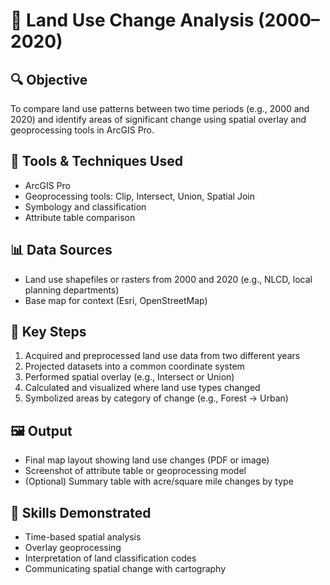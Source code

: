 # 📍 Land Use Change Analysis (2000–2020)

## 🔍 Objective
To compare land use patterns between two time periods (e.g., 2000 and 2020) and identify areas of significant change using spatial overlay and geoprocessing tools in ArcGIS Pro.

## 🧰 Tools & Techniques Used
- ArcGIS Pro
- Geoprocessing tools: Clip, Intersect, Union, Spatial Join
- Symbology and classification
- Attribute table comparison

## 📊 Data Sources
- Land use shapefiles or rasters from 2000 and 2020 (e.g., NLCD, local planning departments)
- Base map for context (Esri, OpenStreetMap)

## 📌 Key Steps
1. Acquired and preprocessed land use data from two different years
2. Projected datasets into a common coordinate system
3. Performed spatial overlay (e.g., Intersect or Union)
4. Calculated and visualized where land use types changed
5. Symbolized areas by category of change (e.g., Forest → Urban)

## 🖼️ Output
- Final map layout showing land use changes (PDF or image)
- Screenshot of attribute table or geoprocessing model
- (Optional) Summary table with acre/square mile changes by type

## 🧠 Skills Demonstrated
- Time-based spatial analysis
- Overlay geoprocessing
- Interpretation of land classification codes
- Communicating spatial change with cartography
